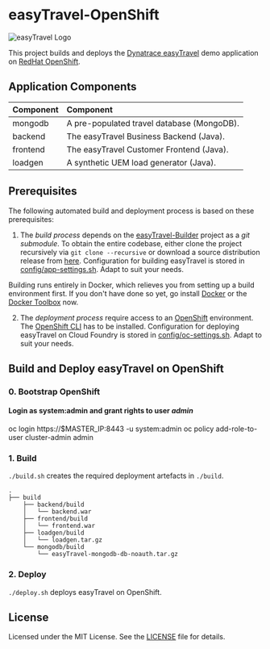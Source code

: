 # easyTravel-OpenShift

![easyTravel Logo](https://github.com/dynatrace-innovationlab/easyTravel-Builder/blob/images/easyTravel-logo.png)

This project builds and deploys the [Dynatrace easyTravel](https://community.dynatrace.com/community/display/DL/Demo+Applications+-+easyTravel) demo application on [RedHat OpenShift](https://www.openshift.com).

## Application Components

| Component | Component
|:----------|:---------
| mongodb   | A pre-populated travel database (MongoDB).
| backend   | The easyTravel Business Backend (Java).
| frontend  | The easyTravel Customer Frontend (Java).
| loadgen   | A synthetic UEM load generator (Java).

## Prerequisites

The following automated build and deployment process is based on these prerequisites:

1) The *build process* depends on the [easyTravel-Builder](https://github.com/dynatrace-innovationlab/easyTravel-Builder) project as a *git submodule*. To obtain the entire codebase, either clone the project recursively via `git clone --recursive` or download a source distribution release from [here](https://github.com/dynatrace-innovationlab/easyTravel-Builder/releases). Configuration for building easyTravel is stored in [config/app-settings.sh](https://github.com/dynatrace-innovationlab/easyTravel-OpenShift/blob/master/config/app-settings.sh). Adapt to suit your needs.

Building runs entirely in Docker, which relieves you from setting up a build environment first. If you don't have done so yet, go install [Docker](https://docs.docker.com/linux/step_one/) or the [Docker Toolbox](https://www.docker.com/products/docker-toolbox) now.

2) The *deployment process* require access to an [OpenShift](https://www.openshift.com) environment. The [OpenShift CLI](https://docs.openshift.org/latest/cli_reference/get_started_cli.html) has to be installed. Configuration for deploying easyTravel on Cloud Foundry is stored in [config/oc-settings.sh](https://github.com/dynatrace-innovationlab/easyTravel-OpenShift/blob/master/config/oc-settings.sh). Adapt to suit your needs.

## Build and Deploy easyTravel on OpenShift

### 0. Bootstrap OpenShift

#### Login as system:admin and grant rights to user *admin*

oc login https://$MASTER_IP:8443 -u system:admin
oc policy add-role-to-user cluster-admin admin

### 1. Build

`./build.sh` creates the required deployment artefacts in `./build`.

```
.
├── build
    ├── backend/build
    │   └── backend.war
    ├── frontend/build
    │   └── frontend.war
    ├── loadgen/build
    │   └── loadgen.tar.gz
    └── mongodb/build
        └── easyTravel-mongodb-db-noauth.tar.gz
```

### 2. Deploy

`./deploy.sh` deploys easyTravel on OpenShift.

## License

Licensed under the MIT License. See the [LICENSE](https://github.com/dynatrace-innovationlab/easyTravel-OpenShift/blob/master/LICENSE) file for details.